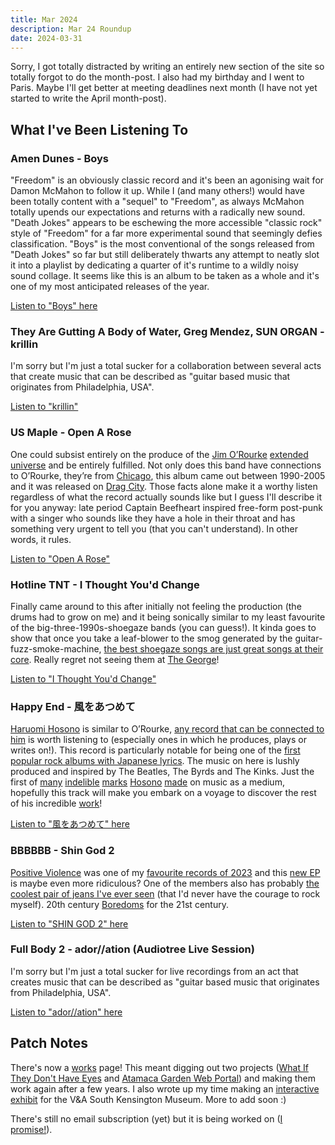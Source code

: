 ```yaml
---
title: Mar 2024
description: Mar 24 Roundup
date: 2024-03-31
---
```


Sorry, I got totally distracted by writing an entirely new section of the site so totally forgot to do the month-post. I also had my birthday and I went to Paris. Maybe I'll get better at meeting deadlines next month (I have not yet started to write the April month-post).

## What I've Been Listening To

### Amen Dunes - Boys

"Freedom" is an obviously classic record and it's been an agonising wait for Damon McMahon to follow it up. While I (and many others!) would have been totally content with a "sequel" to "Freedom", as always McMahon totally upends our expectations and returns with a radically new sound. "Death Jokes" appears to be eschewing the more accessible "classic rock" style of "Freedom" for a far more experimental sound that seemingly defies classification. "Boys" is the most conventional of the songs released from "Death Jokes" so far but still deliberately thwarts any attempt to neatly slot it into a playlist by dedicating a quarter of it's runtime to a wildly noisy sound collage. It seems like this is an album to be taken as a whole and it's one of my most anticipated releases of the year.

[Listen to "Boys" here](https://www.youtube.com/watch?v=D6mj3LLAG1g )

### They Are Gutting A Body of Water, Greg Mendez, SUN ORGAN - krillin

I'm sorry but I'm just a total sucker for a collaboration between several acts that create music that can be described as "guitar based music that originates from Philadelphia, USA".

[Listen to "krillin"](https://www.youtube.com/watch?v=3XO30ROquSw)

### US Maple - Open A Rose

One could subsist entirely on the produce of the [Jim O’Rourke](https://en.wikipedia.org/wiki/Jim_O%27Rourke_(musician)) [extended universe](https://rateyourmusic.com/artist/jim-orourke/credits/) and be entirely fulfilled. Not only does this band have connections to O’Rourke, they’re from [Chicago](https://en.wikipedia.org/wiki/Post-rock#:~:text=In%20the%20late%201990s%2C%20Chicago,in%20the%201990s%20and%202000s.), this album came out between 1990-2005 and it was released on [Drag City](https://www.dragcity.com/). Those facts alone make it a worthy listen regardless of what the record actually sounds like but I guess I'll describe it for you anyway: late period Captain Beefheart inspired free-form post-punk with a singer who sounds like they have a hole in their throat and has something very urgent to tell you (that you can't understand). In other words, it rules.

[Listen to "Open A Rose"](https://www.youtube.com/watch?v=nH3VawiyTMw)

### Hotline TNT - I Thought You'd Change

Finally came around to this after initially not feeling the production (the drums had to grow on me) and it being sonically similar to my least favourite of the big-three-1990s-shoegaze bands (you can guess!). It kinda goes to show that once you take a leaf-blower to the smog generated by the guitar-fuzz-smoke-machine, [the best shoegaze songs are just great songs at their core](https://www.youtube.com/watch?v=8jN8SII8ytI). Really regret not seeing them at [The George](https://www.shazam.com/event/42c95b24-0a2c-4bcd-9344-eabe7cbb7e46)!

[Listen to "I Thought You'd Change"](https://www.youtube.com/watch?v=mMxEbHC_xqY)

### Happy End -  風をあつめて

[Haruomi Hosono](https://en.wikipedia.org/wiki/Haruomi_Hosono) is similar to O’Rourke, [any record that can be connected to him](https://en.wikipedia.org/wiki/Haruomi_Hosono#Discography) is worth listening to (especially ones in which he produces, plays or writes on!). This record is particularly notable for being one of the [first popular rock albums with Japanese lyrics](https://www.theguardian.com/music/2024/mar/26/translation-changes-the-original-meaning-how-70s-psych-rockers-happy-end-ended-the-japanese-rock-controversy?utm_term=Autofeed&CMP=twt_gu&utm_medium&utm_source=Twitter#Echobox=1711468712). The music on here is lushly produced and inspired by The Beatles, The Byrds and The Kinks. Just the first of [many](https://en.wikipedia.org/wiki/Hosono_House) [indelible](https://en.wikipedia.org/wiki/Yellow_Magic_Orchestra_discography) [marks](https://www.youtube.com/watch?v=UI3xsC4l_Ws) [Hosono](https://www.youtube.com/watch?v=Zlpva2-5FMs) [made](https://www.youtube.com/watch?v=-uv-FhIOPvE) on music as a medium, hopefully this track will make you embark on a voyage to discover the rest of his incredible [work](https://www.youtube.com/watch?v=IrqZt9tj-3I)!

[Listen to "風をあつめて" here](https://www.youtube.com/watch?v=EZQQlzCqqNs&t=255s)

### BBBBBB - Shin God 2

[Positive Violence](https://deathbombarc.bandcamp.com/album/positive-violence) was one of my [favourite records of 2023](/blog/2023lists/) and this [new EP](https://bbbbbbb1.bandcamp.com/album/shinpi) is maybe even more ridiculous? One of the members also has probably [the coolest pair of jeans I've ever seen](https://www.youtube.com/watch?v=W5-SL-0irCI&pp=ygUUYmJiYmJiYiBzcGFjZSBzaG93ZXI%3D) (that I'd never have the courage to rock myself). 20th century [Boredoms](https://www.youtube.com/watch?v=LVoRmjah6jE) for the 21st century.

[Listen to "SHIN GOD 2" here](https://www.youtube.com/watch?v=zjNgdXFZLPI)

### Full Body 2 - ador//ation (Audiotree Live Session)

I'm sorry but I'm just a total sucker for live recordings from an act that creates music that can be described as "guitar based music that originates from Philadelphia, USA".

[Listen to "ador//ation" here](https://youtu.be/xe7rEv5UgRA?t=750)

## Patch Notes

There's now a [works](/works) page! This meant digging out two projects ([What If They Don't Have Eyes](/works/what-if/) and [Atamaca Garden Web Portal](/works/atamaca-preamble/)) and making them work again after a few years. I also wrote up my time making an [interactive exhibit](/works/concealed-history/) for the V&A South Kensington Museum. More to add soon :)

There's still no email subscription (yet) but it is being worked on ([I promise!](https://github.com/patrickpatrickpatrick/patrickpatrickpatrick.github.io/blob/d07d7eb40f00d2c3d8f205355d91cac1eec719aa/_includes/layouts/mailinglist.njk)).

